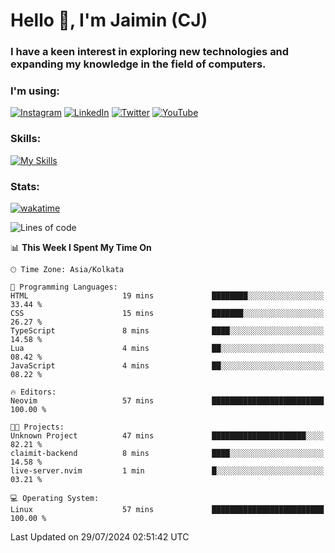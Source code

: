 <h1>Hello 👋, I'm Jaimin (CJ)</h1>
<h3>I have a keen interest in exploring new technologies and expanding my knowledge in the field of computers.</h3>

<h3 align="left"> I'm using: </h3>

[![Instagram](https://img.shields.io/badge/Instagram-%23E4405F.svg?style=for-the-badge&logo=Instagram&logoColor=white)](https://instagram.com/jaimin_chovatia) [![LinkedIn](https://img.shields.io/badge/linkedin-%230077B5.svg?style=for-the-badge&logo=linkedin&logoColor=white)](https://www.linkedin.com/in/jaimin-chovatia-691b8b29a) [![Twitter](https://img.shields.io/badge/Twitter-%231DA1F2.svg?style=for-the-badge&logo=Twitter&logoColor=white)](https://twitter.com/jaimin_chovatia) [![YouTube](https://img.shields.io/badge/YouTube-%23FF0000.svg?style=for-the-badge&logo=YouTube&logoColor=white)](https://youtube.com/@cjcreations5172) 

**<h3 align="left">Skills:</h3>**

[![My Skills](https://skillicons.dev/icons?i=ts,js,java,py,react,nextjs,nodejs,postgres,mongodb,git)](https://skillicons.dev)

<!---
 **<h3 align="left">🏆 Achievements:</h3>**
 [![An image of @jaimin25's Holopin badges, which is a link to view their full Holopin profile](https://holopin.me/jaimin25)](https://holopin.io/@jaimin25)
-->

**<h3 align="left">Stats:</h3>**

[![wakatime](https://wakatime.com/badge/user/b2a7cf30-099b-4a62-be11-c3b7dc700323.svg)](https://wakatime.com/@b2a7cf30-099b-4a62-be11-c3b7dc700323)

<!--START_SECTION:waka-->
![Lines of code](https://img.shields.io/badge/From%20Hello%20World%20I%27ve%20Written-927.4%20thousand%20lines%20of%20code-blue)

📊 **This Week I Spent My Time On** 

```text
🕑︎ Time Zone: Asia/Kolkata

💬 Programming Languages: 
HTML                     19 mins             ████████░░░░░░░░░░░░░░░░░   33.44 % 
CSS                      15 mins             ███████░░░░░░░░░░░░░░░░░░   26.27 % 
TypeScript               8 mins              ████░░░░░░░░░░░░░░░░░░░░░   14.58 % 
Lua                      4 mins              ██░░░░░░░░░░░░░░░░░░░░░░░   08.42 % 
JavaScript               4 mins              ██░░░░░░░░░░░░░░░░░░░░░░░   08.22 % 

🔥 Editors: 
Neovim                   57 mins             █████████████████████████   100.00 % 

🐱‍💻 Projects: 
Unknown Project          47 mins             █████████████████████░░░░   82.21 % 
claimit-backend          8 mins              ████░░░░░░░░░░░░░░░░░░░░░   14.58 % 
live-server.nvim         1 min               █░░░░░░░░░░░░░░░░░░░░░░░░   03.21 % 

💻 Operating System: 
Linux                    57 mins             █████████████████████████   100.00 % 
```


 Last Updated on 29/07/2024 02:51:42 UTC
<!--END_SECTION:waka-->
